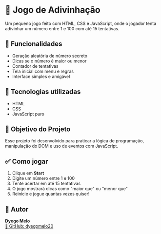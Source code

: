 # 🎯 Jogo de Adivinhação

Um pequeno jogo feito com HTML, CSS e JavaScript, onde o jogador tenta adivinhar um número entre 1 e 100 com até 15 tentativas.

## 🚀 Funcionalidades

- Geração aleatória de número secreto
- Dicas se o número é maior ou menor
- Contador de tentativas
- Tela inicial com menu e regras
- Interface simples e amigável

## 📂 Tecnologias utilizadas

- HTML
- CSS
- JavaScript puro

## 🧠 Objetivo do Projeto

Esse projeto foi desenvolvido para praticar a lógica de programação, manipulação do DOM e uso de eventos com JavaScript.

## ✅ Como jogar

1. Clique em **Start**
2. Digite um número entre 1 e 100
3. Tente acertar em até 15 tentativas
4. O jogo mostrará dicas como "maior que" ou "menor que"
5. Reinicie e jogue quantas vezes quiser!

## 👤 Autor

**Dyego Melo**  
[🔗 GitHub: dyegomelo20](https://github.com/dyegomelo20)
